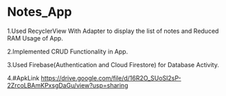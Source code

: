 # Notes_App
 1.Used RecyclerView With Adapter to display the list of notes and Reduced RAM Usage of App.

 2.Implemented CRUD Functionality in App.

 3.Used Firebase(Authentication and Cloud Firestore) for Database Activity.

4.#ApkLink
https://drive.google.com/file/d/16R2O_SUoSI2sP-2ZrcoLBAmKPxsgDaGu/view?usp=sharing
 

 
